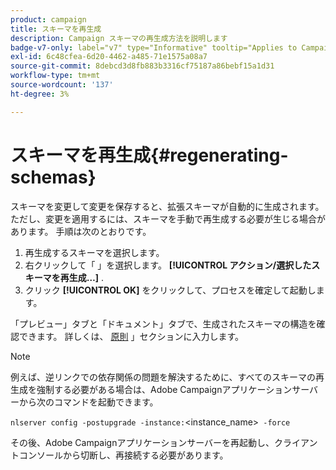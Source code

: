 ```yaml
---
product: campaign
title: スキーマを再生成
description: Campaign スキーマの再生成方法を説明します
badge-v7-only: label="v7" type="Informative" tooltip="Applies to Campaign Classic v7 only"
exl-id: 6c48cfea-6d20-4462-a485-71e1575a08a7
source-git-commit: 8debcd3d8fb883b3316cf75187a86bebf15a1d31
workflow-type: tm+mt
source-wordcount: '137'
ht-degree: 3%

---
```


# スキーマを再生成{#regenerating-schemas}

スキーマを変更して変更を保存すると、拡張スキーマが自動的に生成されます。 ただし、変更を適用するには、スキーマを手動で再生成する必要が生じる場合があります。 手順は次のとおりです。

1. 再生成するスキーマを選択します。
1. 右クリックして「 」を選択します。 **[!UICONTROL アクション/選択したスキーマを再生成…]** .
1. クリック **[!UICONTROL OK]** をクリックして、プロセスを確定して起動します。

「プレビュー」タブと「ドキュメント」タブで、生成されたスキーマの構造を確認できます。 詳しくは、 [原則](../../configuration/using/data-schemas.md#principles) 」セクションに入力します。

>[!NOTE]
>
>例えば、逆リンクでの依存関係の問題を解決するために、すべてのスキーマの再生成を強制する必要がある場合は、Adobe Campaignアプリケーションサーバーから次のコマンドを起動できます。
>
> `nlserver config -postupgrade -instance:`&lt;instance_name>` -force`
>
>その後、Adobe Campaignアプリケーションサーバーを再起動し、クライアントコンソールから切断し、再接続する必要があります。
